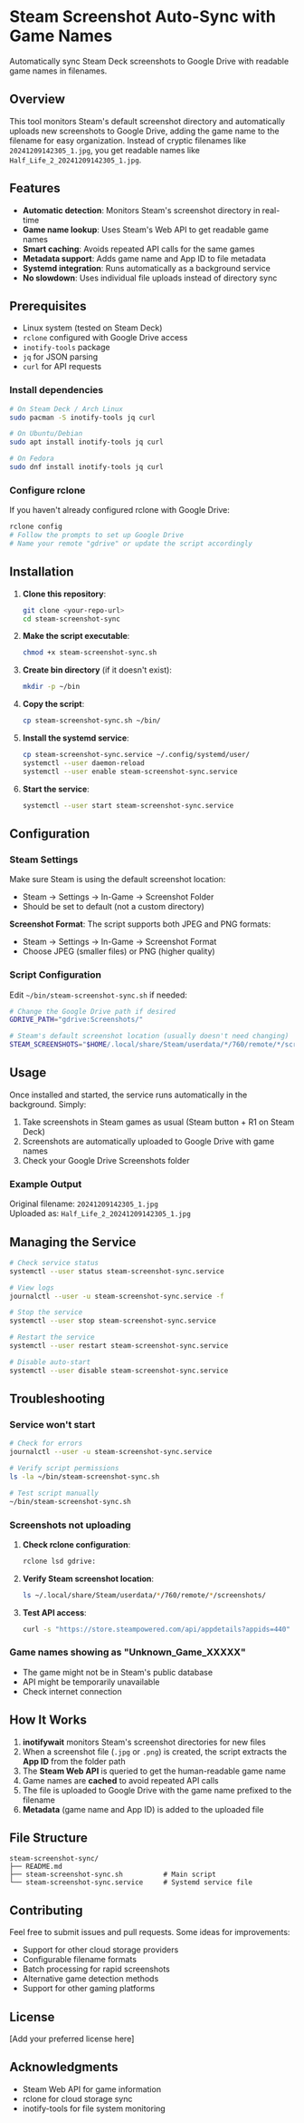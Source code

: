 # Steam Screenshot Auto-Sync with Game Names

Automatically sync Steam Deck screenshots to Google Drive with readable game names in filenames.

## Overview

This tool monitors Steam's default screenshot directory and automatically uploads new screenshots to Google Drive, adding the game name to the filename for easy organization. Instead of cryptic filenames like `20241209142305_1.jpg`, you get readable names like `Half_Life_2_20241209142305_1.jpg`.

## Features

- **Automatic detection**: Monitors Steam's screenshot directory in real-time
- **Game name lookup**: Uses Steam's Web API to get readable game names
- **Smart caching**: Avoids repeated API calls for the same games
- **Metadata support**: Adds game name and App ID to file metadata
- **Systemd integration**: Runs automatically as a background service
- **No slowdown**: Uses individual file uploads instead of directory sync

## Prerequisites

- Linux system (tested on Steam Deck)
- `rclone` configured with Google Drive access
- `inotify-tools` package
- `jq` for JSON parsing
- `curl` for API requests

### Install dependencies

```bash
# On Steam Deck / Arch Linux
sudo pacman -S inotify-tools jq curl

# On Ubuntu/Debian
sudo apt install inotify-tools jq curl

# On Fedora
sudo dnf install inotify-tools jq curl
```

### Configure rclone

If you haven't already configured rclone with Google Drive:

```bash
rclone config
# Follow the prompts to set up Google Drive
# Name your remote "gdrive" or update the script accordingly
```

## Installation

1. **Clone this repository**:
   ```bash
   git clone <your-repo-url>
   cd steam-screenshot-sync
   ```

2. **Make the script executable**:
   ```bash
   chmod +x steam-screenshot-sync.sh
   ```

3. **Create bin directory** (if it doesn't exist):
   ```bash
   mkdir -p ~/bin
   ```

4. **Copy the script**:
   ```bash
   cp steam-screenshot-sync.sh ~/bin/
   ```

5. **Install the systemd service**:
   ```bash
   cp steam-screenshot-sync.service ~/.config/systemd/user/
   systemctl --user daemon-reload
   systemctl --user enable steam-screenshot-sync.service
   ```

6. **Start the service**:
   ```bash
   systemctl --user start steam-screenshot-sync.service
   ```

## Configuration

### Steam Settings

Make sure Steam is using the default screenshot location:
- Steam → Settings → In-Game → Screenshot Folder
- Should be set to default (not a custom directory)

**Screenshot Format**: The script supports both JPEG and PNG formats:
- Steam → Settings → In-Game → Screenshot Format
- Choose JPEG (smaller files) or PNG (higher quality)

### Script Configuration

Edit `~/bin/steam-screenshot-sync.sh` if needed:

```bash
# Change the Google Drive path if desired
GDRIVE_PATH="gdrive:Screenshots/"

# Steam's default screenshot location (usually doesn't need changing)
STEAM_SCREENSHOTS="$HOME/.local/share/Steam/userdata/*/760/remote/*/screenshots/"
```

## Usage

Once installed and started, the service runs automatically in the background. Simply:

1. Take screenshots in Steam games as usual (Steam button + R1 on Steam Deck)
2. Screenshots are automatically uploaded to Google Drive with game names
3. Check your Google Drive Screenshots folder

### Example Output

Original filename: `20241209142305_1.jpg`  
Uploaded as: `Half_Life_2_20241209142305_1.jpg`

## Managing the Service

```bash
# Check service status
systemctl --user status steam-screenshot-sync.service

# View logs
journalctl --user -u steam-screenshot-sync.service -f

# Stop the service
systemctl --user stop steam-screenshot-sync.service

# Restart the service
systemctl --user restart steam-screenshot-sync.service

# Disable auto-start
systemctl --user disable steam-screenshot-sync.service
```

## Troubleshooting

### Service won't start
```bash
# Check for errors
journalctl --user -u steam-screenshot-sync.service

# Verify script permissions
ls -la ~/bin/steam-screenshot-sync.sh

# Test script manually
~/bin/steam-screenshot-sync.sh
```

### Screenshots not uploading
1. **Check rclone configuration**:
   ```bash
   rclone lsd gdrive:
   ```

2. **Verify Steam screenshot location**:
   ```bash
   ls ~/.local/share/Steam/userdata/*/760/remote/*/screenshots/
   ```

3. **Test API access**:
   ```bash
   curl -s "https://store.steampowered.com/api/appdetails?appids=440"
   ```

### Game names showing as "Unknown_Game_XXXXX"
- The game might not be in Steam's public database
- API might be temporarily unavailable
- Check internet connection

## How It Works

1. **inotifywait** monitors Steam's screenshot directories for new files
2. When a screenshot file (`.jpg` or `.png`) is created, the script extracts the **App ID** from the folder path
3. The **Steam Web API** is queried to get the human-readable game name
4. Game names are **cached** to avoid repeated API calls
5. The file is uploaded to Google Drive with the game name prefixed to the filename
6. **Metadata** (game name and App ID) is added to the uploaded file

## File Structure

```
steam-screenshot-sync/
├── README.md
├── steam-screenshot-sync.sh          # Main script
└── steam-screenshot-sync.service     # Systemd service file
```

## Contributing

Feel free to submit issues and pull requests. Some ideas for improvements:

- Support for other cloud storage providers
- Configurable filename formats
- Batch processing for rapid screenshots
- Alternative game detection methods
- Support for other gaming platforms

## License

[Add your preferred license here]

## Acknowledgments

- Steam Web API for game information
- rclone for cloud storage sync
- inotify-tools for file system monitoring